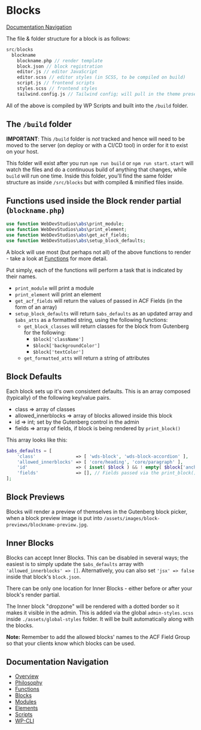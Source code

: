 # Blocks

[Documentation Navigation](#documentation-navigation)

The file & folder structure for a block is as follows:

```php
src/blocks
  blockname
    blockname.php // render template
    block.json // block registration
    editor.js // editor JavaScript
    editor.scss // editor styles (in SCSS, to be compiled on build)
    script.js // frontend scripts
    styles.scss // frontend styles
    tailwind.config.js // Tailwind config; will pull in the theme preset, if one exists
```

All of the above is compiled by WP Scripts and built into the `/build` folder.

## The `/build` folder

**IMPORTANT**: This `/build` folder is _not_ tracked and hence will need to be moved to the server (on deploy or with a CI/CD tool) in order for it to exist on your host.

This folder will exist after you run `npm run build` or `npm run start`. `start` will watch the files and do a continuous build of anything that changes, while `build` will run one time. Inside this folder, you'll find the same folder structure as inside `/src/blocks` but with compiled & minified files inside.

## Functions used inside the Block render partial (`blockname.php`)

```php
use function WebDevStudios\abs\print_module;
use function WebDevStudios\abs\print_element;
use function WebDevStudios\abs\get_acf_fields;
use function WebDevStudios\abs\setup_block_defaults;
```

A block will use most (but perhaps not all) of the above functions to render - take a look at [Functions](Functions.md) for more detail.

Put simply, each of the functions will perform a task that is indicated by their names.

-   `print_module` will print a module
-   `print_element` will print an element
-   `get_acf_fields` will return the values of passed in ACF Fields (in the form of an array)
-   `setup_block_defaults` will return `$abs_defaults` as an updated array and `$abs_atts` as a formatted string, using the following functions:
    -   `get_block_classes` will return classes for the block from Gutenberg for the following:
        -   `$block['className']`
        -   `$block['backgroundColor']`
        -   `$block['textColor']`
    -   `get_formatted_atts` will return a string of attributes

## Block Defaults

Each block sets up it's own consistent defaults. This is an array composed (typically) of the following key/value pairs.

-   class => array of classes
-   allowed_innerblocks => array of blocks allowed inside this block
-   id => int; set by the Gutenberg control in the admin
-   fields => array of fields, if block is being rendered by `print_block()`

This array looks like this:

```php
$abs_defaults = [
	'class'               => [ 'wds-block', 'wds-block-accordion' ],
	'allowed_innerblocks' => [ 'core/heading', 'core/paragraph' ],
	'id'                  => ( isset( $block ) && ! empty( $block['anchor'] ) ) ? $block['anchor'] : '',
	'fields'              => [], // Fields passed via the print_block() function.
];
```

## Block Previews

Blocks will render a preview of themselves in the Gutenberg block picker, when a block preview image is put into `/assets/images/block-previews/blockname-preview.jpg`.

## Inner Blocks

Blocks can accept Inner Blocks. This can be disabled in several ways; the easiest is to simply update the `$abs_defaults` array with `'allowed_innerblocks' => []`. Alternatively, you can also set `'jsx' => false` inside that block's `block.json`.

There can be only one location for Inner Blocks - either before or after your block's render partial.

The Inner block "dropzone" will be rendered with a dotted border so it makes it visible in the admin. This is added via the global `admin-styles.scss` inside `./assets/global-styles` folder. It will be built automatically along with the blocks.

**Note:** Remember to add the allowed blocks' names to the ACF Field Group so that your clients know which blocks can be used.

## Documentation Navigation

-   [Overview](Home.md)
-   [Philosophy](Philosophy.md)
-   [Functions](Functions.md)
-   [Blocks](Blocks.md)
-   [Modules](Modules.md)
-   [Elements](Elements.md)
-   [Scripts](Scripts.md)
-   [WP-CLI](WP-CLI.md)

